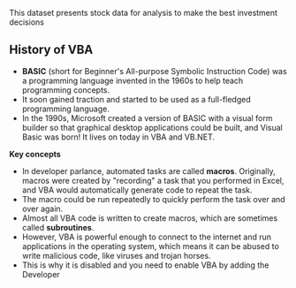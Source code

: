 This dataset presents  stock data for analysis to make the best investment decisions

## **History of VBA**

- **BASIC** (short for Beginner's All-purpose Symbolic Instruction Code) was a programming language invented in the 1960s to help teach programming concepts. 
- It soon gained traction and started to be used as a full-fledged programming language.
-  In the 1990s, Microsoft created a version of BASIC with a visual form builder so that graphical desktop applications could be built, and Visual Basic was born! It lives on today in VBA and VB.NET.

**Key concepts**

- In developer parlance, automated tasks are called **macros**. Originally, macros were created by "recording" a task that you performed in Excel, and VBA would automatically generate code to repeat the task.
- The macro could be run repeatedly to quickly perform the task over and over again.
- Almost all VBA code is written to create macros, which are sometimes called **subroutines**.
- However, VBA is powerful enough to connect to the internet and run applications in the operating system, which means it can be abused to write malicious code, like viruses and trojan horses.
- This is why it is disabled and you need to enable VBA by adding the Developer 